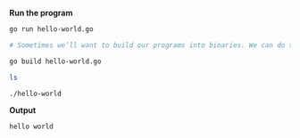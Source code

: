**Run the program**
```bash
go run hello-world.go

# Sometimes we’ll want to build our programs into binaries. We can do this using go build.

go build hello-world.go

ls

./hello-world
```
**Output**
```sh
hello world
```